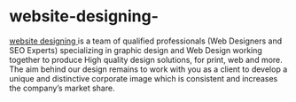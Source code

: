 website-designing-
==================
<a href="https://www.EpsInfotech.in">website designing </a> is a team of qualified professionals (Web Designers and SEO Experts) specializing in graphic design and Web Design working together to produce High quality design solutions, for print, web and more. The aim behind our design remains to work with you as a client to develop a unique and distinctive corporate image which is consistent and increases the company’s market share.
